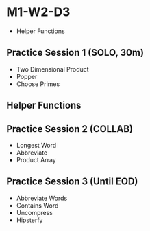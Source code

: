 # M1-W2-D3

- Helper Functions

## Practice Session 1 (SOLO, 30m)

- Two Dimensional Product
- Popper
- Choose Primes

## Helper Functions

## Practice Session 2 (COLLAB)

- Longest Word
- Abbreviate
- Product Array

## Practice Session 3 (Until EOD)

- Abbreviate Words
- Contains Word
- Uncompress
- Hipsterfy
